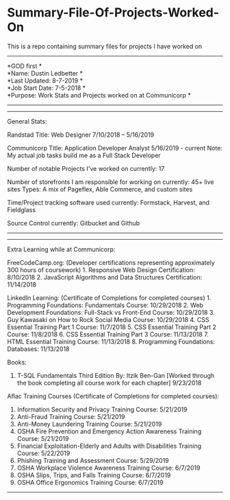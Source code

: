 # Summary-File-Of-Projects-Worked-On
This is a repo containing summary files for projects I have worked on

*************************************************************************************
*GOD first                                                                          *<br>
*Name: Dustin Ledbetter                                                             *<br>
*Last Updated:   8-7-2019                                                           *<br>
*Job Start Date: 7-5-2018                                                           *<br>
*Purpose: Work Stats and Projects worked on at Communicorp                          *<br>
*************************************************************************************

*************************************************************************************
General Stats:

   Randstad Title: Web Designer 7/10/2018 – 5/16/2019 

   Communicorp Title: Application Developer Analyst 5/16/2019 - current
      Note: My actual job tasks build me as a Full Stack Developer

   Number of notable Projects I've worked on currently: 17

   Number of storefronts I am responsible for working on currently: 45+ live sites
   Types: A mix of Pageflex, Able Commerce, and custom sites

   Time/Project tracking software used currently: Formstack, Harvest, and Fieldglass 

   Source Control currently: Gitbucket and Github
 *************************************************************************************



*************************************************************************************
Extra Learning while at Communicorp:
   
   FreeCodeCamp.org: (Developer certifications representing approximately 300 hours of coursework)
      1. Responsive Web Design Certification: 8/10/2018
      2. JavaScript Algorithms and Data Structures Certification: 11/14/2018

   LinkedIn Learning: (Certificate of Completions for completed courses)
      1. Programming Foundations: Fundamentals Course: 10/29/2018
      2. Web Development Foundations: Full-Stack vs Front-End Course: 10/29/2018
      3. Guy Kawasaki on How to Rock Social Media Course: 10/29/2018
      4. CSS Essential Training Part 1 Course: 11/7/2018
      5. CSS Essential Training Part 2 Course: 11/8/2018
      6. CSS Essential Training Part 3 Course: 11/13/2018
      7. HTML Essential Training Course: 11/13/2018
      8. Programming Foundations: Databases: 11/13/2018

   Books:
1.	T-SQL Fundamentals Third Edition By: Itzik Ben-Gan [Worked through the book completing all course work for each chapter] 9/23/2018
   
   Aflac Training Courses (Certificate of Completions for completed courses): 
1.	Information Security and Privacy Training Course: 5/21/2019
2.	Anti-Fraud Training Course: 5/21/2019
3.	Anti-Money Laundering Training Course: 5/21/2019
4.	OSHA Fire Prevention and Emergency Action Awareness Training Course: 5/21/2019
5.	Financial Exploitation-Elderly and Adults with Disabilities Training Course: 5/22/2019
6.	Phishing Training and Assessment Course: 5/29/2019
7.	OSHA Workplace Violence Awareness Training Course: 6/7/2019
8.	OSHA Slips, Trips, and Falls Training Course: 6/7/2019
9.	OSHA Office Ergonomics Training Course: 6/7/2019
*************************************************************************************
